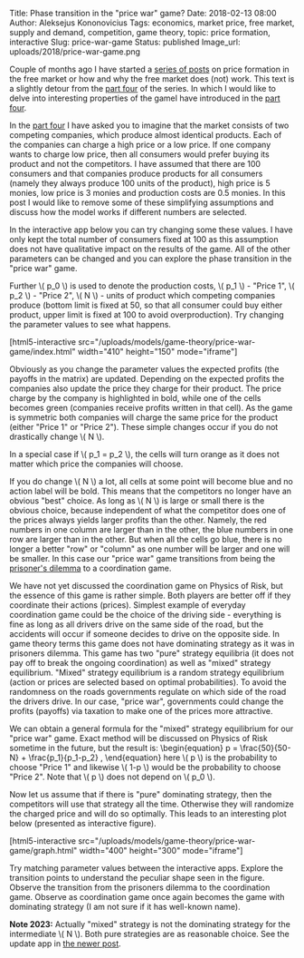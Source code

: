 Title: Phase transition in the "price war" game?
Date: 2018-02-13 08:00
Author: Aleksejus Kononovicius
Tags: economics, market price, free market, supply and demand, competition, game theory, topic: price formation, interactive
Slug: price-war-game
Status: published
Image_url: uploads/2018/price-war-game.png

Couple of months ago I have started a [series of posts](/tag/topic-price-formation/) on price formation in the free market or how and why the free market does (not) work. This text is a slightly detour from the [part four]({filename}/articles/2018/price-formation-game-theory.md) of the series. In which I would like to delve into interesting properties of the gameI have introduced in the [part four]({filename}/articles/2018/price-formation-game-theory.md).

In the [part four]({filename}/articles/2018/price-formation-game-theory.md) I have asked you to imagine that the market consists of two competing companies, which produce almost identical products. Each of the companies can charge a high price or a low price. If one company wants to charge low price, then all consumers would prefer buying its product and not the competitors. I have assumed that there are 100 consumers and that companies produce products for all consumers (namely they always produce 100 units of the product), high price is 5 monies, low price is 3 monies and production costs are 0.5 monies. In this post I would like to remove some of these simplifying assumptions and discuss how the model works if different numbers are selected.
<!--more-->

In the interactive app below you can try changing some these values. I have only kept the total number of consumers fixed at 100 as this assumption does not have qualitative impact on the results of the game. All of the other parameters can be changed and you can explore the phase transition in the "price war" game.

Further \\\( p\_0 \\\) is used to denote the production costs, \\\( p\_1 \\\) - "Price 1", \\\( p\_2 \\\) - "Price 2", \\\( N \\\) - units of product which competing companies produce (bottom limit is fixed at 50, so that all consumer could buy either product, upper limit is fixed at 100 to avoid overproduction). Try changing the parameter values to see what happens.

[html5-interactive
src="/uploads/models/game-theory/price-war-game/index.html" width="410"
height="150" mode="iframe"]

Obviously as you change the parameter values the expected profits (the payoffs in the matrix) are updated. Depending on the expected profits the companies also update the price they charge for their product. The price charge by the company is highlighted in bold, while one of the cells becomes green (companies receive profits written in that cell). As the game is symmetric both companies will charge the same price for the product (either "Price 1" or "Price 2"). These simple changes occur if you do not drastically change \\\( N \\\).

In a special case if \\\( p\_1 = p\_2 \\\), the cells will turn orange as it does not matter which price the companies will choose.

If you do change \\\( N \\\) a lot, all cells at some point will become blue and no action label will be bold. This means that the competitors no longer have an obvious "best" choice. As long as \\\( N \\\) is large or small there is the obvious choice, because independent of what the competitor does one of the prices always yields larger profits than the other. Namely, the red numbers in one column are larger than in the other, the blue numbers in one row are larger than in the other. But when all the cells go blue, there is no longer a better "row" or "column" as one number will be larger and one will be smaller. In this case our "price war" game transitions from being the [prisoner's dilemma](/tag/prisoners-dilemma/) to a coordination game.

We have not yet discussed the coordination game on Physics of Risk, but the essence of this game is rather simple. Both players are better off if they coordinate their actions (prices). Simplest example of everyday coordination game could be the choice of the driving side - everything is fine as long as all drivers drive on the same side of the road, but the accidents will occur if someone decides to drive on the opposite side. In game theory terms this game does not have dominating strategy as it was in prisoners dilemma. This game has two "pure" strategy equilibria (it does not pay off to break the ongoing coordination) as well as "mixed" strategy equilibrium. "Mixed" strategy equilibrium is a random strategy equilibrium (action or prices are selected based on optimal probabilities). To avoid the randomness on the roads governments regulate on which side of the road the drivers drive. In our case, "price war", governments could change the profits (payoffs) via taxation to make one of the prices more attractive.

We can obtain a general formula for the "mixed" strategy equilibrium for our "price war" game. Exact method will be discussed on Physics of Risk sometime in the future, but the result is:
\begin{equation}
p = \frac{50}{50-N} + \frac{p\_1}{p\_1-p\_2} ,
\end{equation}
here \\\( p \\\) is the probability to choose "Price 1" and likewise \\\( 1-p \\\) would be the probability to choose "Price 2". Note that \\\( p \\\) does not depend on \\\( p\_0 \\\).

Now let us assume that if there is "pure" dominating strategy, then the competitors will use that strategy all the time. Otherwise they will randomize the charged price and will do so optimally. This leads to an interesting plot below (presented as interactive figure).

[html5-interactive
src="/uploads/models/game-theory/price-war-game/graph.html" width="400"
height="300" mode="iframe"]

Try matching parameter values between the interactive apps. Explore the transition points to understand the peculiar shape seen in the figure. Observe the transition from the prisoners dilemma to the coordination game. Observe as coordination game once again becomes the game with dominating strategy (I am not sure if it has well-known name).

**Note 2023:** Actually "mixed" strategy is not the dominating strategy for
the intermediate \\\( N \\\). Both pure strategies are as reasonable choice.
See the update app in [the newer
post]({filename}/articles/2023/mistake-in-price-war-game.md).
